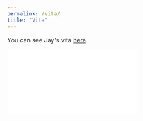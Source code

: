 ```yaml
---
permalink: /vita/
title: "Vita"
---
```


You can see Jay's vita [here](pfaffman-vita.pdf).
 
<embed src="pfaffman-vita.pdf" type="application/pdf" />

